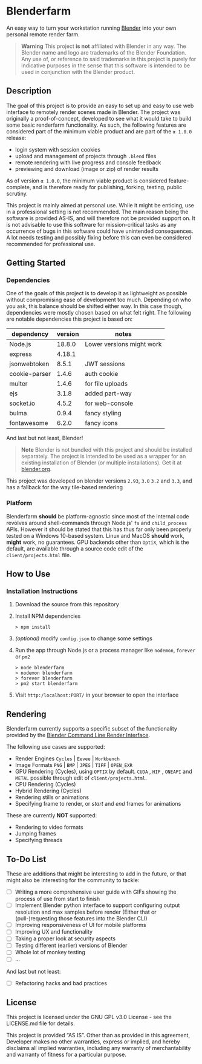 # Blenderfarm

An easy way to turn your workstation running [Blender](https://www.blender.org/) into your own personal remote render farm.

> **Warning**
> This project **is not** affiliated with Blender in any way. The Blender name and logo are trademarks of the Blender Foundation. Any use of, or reference to said trademarks in this project is purely for indicative purposes in the sense that this software is intended to be used in conjunction with the Blender product.

## Description

The goal of this project is to provide an easy to set up and easy to use web interface to remotely render scenes made in Blender. The project was originally a proof-of-concept, developed to see what it would take to build some basic renderfarm functionality. As such, the following features are considered part of the minimum viable product and are part of the `α 1.0.0` release:

* login system with session cookies
* upload and management of projects through `.blend` files
* remote rendering with live progress and console feedback
* previewing and download (image or zip) of render results

As of version `α 1.0.0`, the minimum viable product is considered feature-complete, and is therefore ready for publishing, forking, testing, public scrutiny.

This project is mainly aimed at personal use. While it might be enticing, use in a professional setting is not recommended. The main reason being the software is provided AS-IS, and will therefore not be provided support on. It is not advisable to use this software for mission-critical tasks as any occurrence of bugs in this software could have unintended consequences. A lot needs testing and possibly fixing before this can even be considered recommended for professional use.

## Getting Started

### Dependencies

One of the goals of this project is to develop it as lightweight as possible without compromising ease of development too much. Depending on who you ask, this balance should be shifted either way. In this case though, dependencies were mostly chosen based on what felt right.
The following are notable dependencies this project is based on:

| dependency    | version | notes                     |
| ------------- | ------- | ------------------------- |
| Node.js       | 18.8.0  | Lower versions might work |
| express       | 4.18.1  |                           |
| jsonwebtoken  | 8.5.1   | JWT sessions              |
| cookie-parser | 1.4.6   | auth cookie               |
| multer        | 1.4.6   | for file uploads          |
| ejs           | 3.1.8   | added part-way            |
| socket.io     | 4.5.2   | for web-console           |
| bulma         | 0.9.4   | fancy styling             |
| fontawesome   | 6.2.0   | fancy icons               |

And last but not least, Blender!
> **Note**
> Blender is not bundled with this project and should be installed separately. The project is intended to be used as a wrapper for an existing installation of Blender (or multiple installations). Get it at [blender.org](https://blender.org).

This project was developed on blender versions `2.93`, `3.0` `3.2` and `3.3`, and has a fallback for the way tile-based rendering 

### Platform

Blenderfarm **should** be platform-agnostic since most of the internal code revolves around shell-commands through Node.js' `fs` and `child_process` APIs. However it should be stated that this has thus far only been properly tested on a Windows 10-based system. Linux and MacOS **should** work, **might** work, no guarantees. GPU backends other than `OptiX`, which is the default, are available through a source code edit of the `client/projects.html` file.

## How to Use

### Installation Instructions

1. Download the source from this repository
2. Install NPM dependencies
   
   ```
   > npm install
   ```
3. *(optional)* modify `config.json` to change some settings
4. Run the app through Node.js or a process manager like `nodemon`, `forever` or `pm2`
   
   ```
   > node blenderfarm
   > nodemon blenderfarm
   > forever blenderfarm
   > pm2 start blenderfarm
   ```

5. Visit `http:/localhost:PORT/` in your browser to open the interface

## Rendering
Blenderfarm currently supports a specific subset of the functionality provided by the [Blender Command Line Render Interface](https://docs.blender.org/manual/en/latest/advanced/command_line/render.html). 

The following use cases are supported:

* Render Engines `Cycles` | `Eevee` | `Workbench`
* Image Formats `PNG` | `BMP` | `JPEG` | `TIFF` | `OPEN_EXR`
* GPU Rendering (Cycles), using `OPTIX` by default. `CUDA` , `HIP` , `ONEAPI` and `METAL` possible through edit of `client/projects.html`.
* CPU Rendering (Cycles)
* Hybrid Rendering (Cycles)
* Rendering stills or animations
* Specifying frame to render, or *start* and *end* frames for animations

These are currently **NOT** supported:

* Rendering to video formats
* Jumping frames
* Specifying threads


## To-Do List

These are additions that might be interesting to add in the future, or that might also be interesting for the community to tackle:

- [ ] Writing a more comprehensive user guide with GIFs showing the process of use from start to finish
- [ ] Implement Blender python interface to support configuring output resolution and max samples before render (Either that or (pull-)requesting those features into the Blender CLI)
- [ ] Improving responsiveness of UI for mobile platforms
- [ ] Improving UX and functionality
- [ ] Taking a proper look at security aspects
- [ ] Testing different (earlier) versions of Blender
- [ ] Whole lot of monkey testing
- [ ] ...

And last but not least:
- [ ] Refactoring hacks and bad practices


<!-- TODO -->
<!-- ## User Guide -->


## License

This project is licensed under the GNU GPL v3.0 License - see the LICENSE.md file for details.

This project is provided ​“AS IS”. Other than as provided in this agreement, Developer makes no other warranties, express or implied, and hereby disclaims all implied warranties, including any warranty of merchantability and warranty of fitness for a particular purpose.

